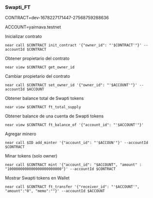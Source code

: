 ### Swapti_FT

CONTRACT=dev-1678227171447-27568759288636

ACCOUNT=yairnava.testnet

Inicializar contrato

    near call $CONTRACT init_contract '{"owner_id": "'$CONTRACT'"}' --accountId $CONTRACT

Obtener propietario del contrato
    
    near view $CONTRACT get_owner_id

Cambiar propietario del contrato

    near call $CONTRACT set_owner_id '{"owner_id": "'$ACCOUNT'"}' --accountId $ACCOUNT

Obtener balance total de Swapti tokens
    
    near view $CONTRACT ft_total_supply

Obtener balance de una cuenta de Swapti tokens

    near view $CONTRACT ft_balance_of '{"account_id": "'$ACCOUNT'"}'

Agregar minero

    near call $ID add_minter '{"account_id": "'$ACCOUN'"}' --accountId $CONTRACT

Minar tokens (solo owner)

    near call $CONTRACT mint '{"account_id": "$ACCOUNT", "amount" : "1000000000000000000000000"}' --accountId $CONTRACT

Mostrar Swapti tokens en Wallet

    near call $CONTRACT ft_transfer '{"receiver_id": "'$ACCOUNT'", "amount":"0", "memo":""}' --accountId $ACCOUNT